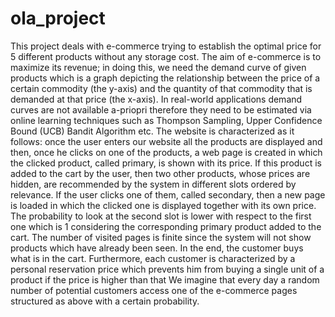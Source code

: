 # ola_project
This project deals with e-commerce trying to establish the optimal price for 5 different products without any storage cost. The aim of e-commerce is to maximize its revenue; in doing this, we need the demand curve of given products which is a graph depicting the relationship between the price of a certain commodity (the y-axis) and the quantity of that commodity that is demanded at that price (the x-axis). In real-world applications demand curves are not available a-priopri therefore they need to be estimated via online learning techniques such as Thompson Sampling, Upper Confidence Bound (UCB) Bandit Algorithm etc.
The website is characterized as it follows: once the user enters our website all the products are displayed and then, once he clicks on one of the products, a web page is created in which the clicked product, called primary, is shown with its price. If this product is added to the cart by the user, then two other products, whose prices are hidden, are recommended by the system in different slots ordered by relevance. If the user clicks one of them, called secondary, then a new page is loaded in which the clicked one is displayed together with its own price. The probability to look at the second slot is lower with respect to the first one which is 1 considering the corresponding primary product added to the cart. The number of visited pages is finite since the system will not show products which have already been seen. In the end, the customer buys what is in the cart. Furthermore, each customer is characterized by a personal reservation price which prevents him from buying a single unit of a product if the price is higher than that
We imagine that every day a random number of potential customers access one of the e-commerce pages structured as above with a certain probability.

